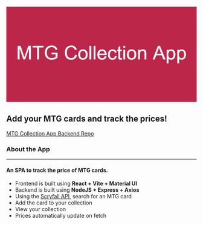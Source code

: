![Banner](/public/MTG_Collection_App_Banner.png)

## Add your MTG cards and track the prices!

[MTG Collection App Backend Repo](https://github.com/slandath/mtgCollectionBE)

### About the App
----
#### An SPA to track the price of MTG cards.
<ul>
  <li>Frontend is built using <b>React + Vite + Material UI</b></li>
  <li>Backend is built using <b>NodeJS + Express + Axios</b></li>
<li>Using the <a href="https://scryfall.com/docs/api" target="_blank">Scryfall API</a>, search for an MTG card</li>
  <li>Add the card to your collection</li>
  <li>View your collection</li>
  <li>Prices automatically update on fetch</li>
  </ul>
